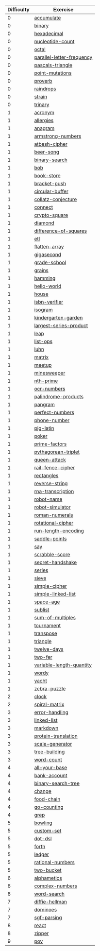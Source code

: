 |  Difficulty | Exercise |
|-------------- | -------------- | 
| 0 | [accumulate](exercises/accumulate) | 
| 0 | [binary](exercises/binary) | 
| 0 | [hexadecimal](exercises/hexadecimal) | 
| 0 | [nucleotide-count](exercises/nucleotide-count) | 
| 0 | [octal](exercises/octal) | 
| 0 | [parallel-letter-frequency](exercises/parallel-letter-frequency) | 
| 0 | [pascals-triangle](exercises/pascals-triangle) | 
| 0 | [point-mutations](exercises/point-mutations) | 
| 0 | [proverb](exercises/proverb) | 
| 0 | [raindrops](exercises/raindrops) | 
| 0 | [strain](exercises/strain) | 
| 0 | [trinary](exercises/trinary) | 
| 1 | [acronym](exercises/acronym) | 
| 1 | [allergies](exercises/allergies) | 
| 1 | [anagram](exercises/anagram) | 
| 1 | [armstrong-numbers](exercises/armstrong-numbers) | 
| 1 | [atbash-cipher](exercises/atbash-cipher) | 
| 1 | [beer-song](exercises/beer-song) | 
| 1 | [binary-search](exercises/binary-search) | 
| 1 | [bob](exercises/bob) | 
| 1 | [book-store](exercises/book-store) | 
| 1 | [bracket-push](exercises/bracket-push) | 
| 1 | [circular-buffer](exercises/circular-buffer) | 
| 1 | [collatz-conjecture](exercises/collatz-conjecture) | 
| 1 | [connect](exercises/connect) | 
| 1 | [crypto-square](exercises/crypto-square) | 
| 1 | [diamond](exercises/diamond) | 
| 1 | [difference-of-squares](exercises/difference-of-squares) | 
| 1 | [etl](exercises/etl) | 
| 1 | [flatten-array](exercises/flatten-array) | 
| 1 | [gigasecond](exercises/gigasecond) | 
| 1 | [grade-school](exercises/grade-school) | 
| 1 | [grains](exercises/grains) | 
| 1 | [hamming](exercises/hamming) | 
| 1 | [hello-world](exercises/hello-world) | 
| 1 | [house](exercises/house) | 
| 1 | [isbn-verifier](exercises/isbn-verifier) | 
| 1 | [isogram](exercises/isogram) | 
| 1 | [kindergarten-garden](exercises/kindergarten-garden) | 
| 1 | [largest-series-product](exercises/largest-series-product) | 
| 1 | [leap](exercises/leap) | 
| 1 | [list-ops](exercises/list-ops) | 
| 1 | [luhn](exercises/luhn) | 
| 1 | [matrix](exercises/matrix) | 
| 1 | [meetup](exercises/meetup) | 
| 1 | [minesweeper](exercises/minesweeper) | 
| 1 | [nth-prime](exercises/nth-prime) | 
| 1 | [ocr-numbers](exercises/ocr-numbers) | 
| 1 | [palindrome-products](exercises/palindrome-products) | 
| 1 | [pangram](exercises/pangram) | 
| 1 | [perfect-numbers](exercises/perfect-numbers) | 
| 1 | [phone-number](exercises/phone-number) | 
| 1 | [pig-latin](exercises/pig-latin) | 
| 1 | [poker](exercises/poker) | 
| 1 | [prime-factors](exercises/prime-factors) | 
| 1 | [pythagorean-triplet](exercises/pythagorean-triplet) | 
| 1 | [queen-attack](exercises/queen-attack) | 
| 1 | [rail-fence-cipher](exercises/rail-fence-cipher) | 
| 1 | [rectangles](exercises/rectangles) | 
| 1 | [reverse-string](exercises/reverse-string) | 
| 1 | [rna-transcription](exercises/rna-transcription) | 
| 1 | [robot-name](exercises/robot-name) | 
| 1 | [robot-simulator](exercises/robot-simulator) | 
| 1 | [roman-numerals](exercises/roman-numerals) | 
| 1 | [rotational-cipher](exercises/rotational-cipher) | 
| 1 | [run-length-encoding](exercises/run-length-encoding) | 
| 1 | [saddle-points](exercises/saddle-points) | 
| 1 | [say](exercises/say) | 
| 1 | [scrabble-score](exercises/scrabble-score) | 
| 1 | [secret-handshake](exercises/secret-handshake) | 
| 1 | [series](exercises/series) | 
| 1 | [sieve](exercises/sieve) | 
| 1 | [simple-cipher](exercises/simple-cipher) | 
| 1 | [simple-linked-list](exercises/simple-linked-list) | 
| 1 | [space-age](exercises/space-age) | 
| 1 | [sublist](exercises/sublist) | 
| 1 | [sum-of-multiples](exercises/sum-of-multiples) | 
| 1 | [tournament](exercises/tournament) | 
| 1 | [transpose](exercises/transpose) | 
| 1 | [triangle](exercises/triangle) | 
| 1 | [twelve-days](exercises/twelve-days) | 
| 1 | [two-fer](exercises/two-fer) | 
| 1 | [variable-length-quantity](exercises/variable-length-quantity) | 
| 1 | [wordy](exercises/wordy) | 
| 1 | [yacht](exercises/yacht) | 
| 1 | [zebra-puzzle](exercises/zebra-puzzle) | 
| 2 | [clock](exercises/clock) | 
| 2 | [spiral-matrix](exercises/spiral-matrix) | 
| 3 | [error-handling](exercises/error-handling) | 
| 3 | [linked-list](exercises/linked-list) | 
| 3 | [markdown](exercises/markdown) | 
| 3 | [protein-translation](exercises/protein-translation) | 
| 3 | [scale-generator](exercises/scale-generator) | 
| 3 | [tree-building](exercises/tree-building) | 
| 3 | [word-count](exercises/word-count) | 
| 4 | [all-your-base](exercises/all-your-base) | 
| 4 | [bank-account](exercises/bank-account) | 
| 4 | [binary-search-tree](exercises/binary-search-tree) | 
| 4 | [change](exercises/change) | 
| 4 | [food-chain](exercises/food-chain) | 
| 4 | [go-counting](exercises/go-counting) | 
| 4 | [grep](exercises/grep) | 
| 5 | [bowling](exercises/bowling) | 
| 5 | [custom-set](exercises/custom-set) | 
| 5 | [dot-dsl](exercises/dot-dsl) | 
| 5 | [forth](exercises/forth) | 
| 5 | [ledger](exercises/ledger) | 
| 5 | [rational-numbers](exercises/rational-numbers) | 
| 5 | [two-bucket](exercises/two-bucket) | 
| 6 | [alphametics](exercises/alphametics) | 
| 6 | [complex-numbers](exercises/complex-numbers) | 
| 6 | [word-search](exercises/word-search) | 
| 7 | [diffie-hellman](exercises/diffie-hellman) | 
| 7 | [dominoes](exercises/dominoes) | 
| 7 | [sgf-parsing](exercises/sgf-parsing) | 
| 8 | [react](exercises/react) | 
| 8 | [zipper](exercises/zipper) | 
| 9 | [pov](exercises/pov) | 
